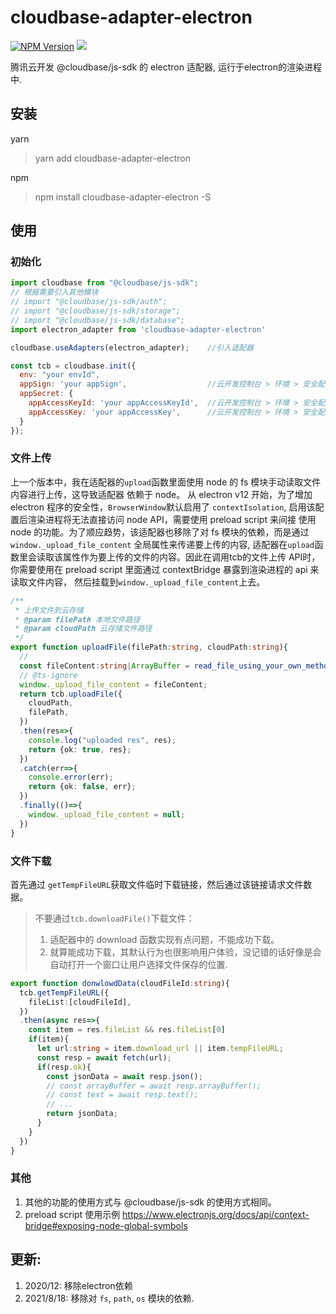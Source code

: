 # cloudbase-adapter-electron

[![NPM Version](https://img.shields.io/npm/v/cloudbase-adapter-electron.svg?style=flat)](https://www.npmjs.com/package/cloudbase-adapter-electron)
[![](https://img.shields.io/npm/dt/cloudbase-adapter-electron.svg)](https://www.npmjs.com/package/cloudbase-adapter-electron)

腾讯云开发 @cloudbase/js-sdk 的 electron 适配器, 运行于electron的渲染进程中.

## 安装

yarn
> yarn add cloudbase-adapter-electron

npm
> npm install cloudbase-adapter-electron -S

## 使用

### 初始化


```javascript
import cloudbase from "@cloudbase/js-sdk";
// 根据需要引入其他模块
// import "@cloudbase/js-sdk/auth";
// import "@cloudbase/js-sdk/storage";
// import "@cloudbase/js-sdk/database";
import electron_adapter from 'cloudbase-adapter-electron'

cloudbase.useAdapters(electron_adapter);    //引入适配器

const tcb = cloudbase.init({
  env: "your envId",
  appSign: 'your appSign',                  //云开发控制台 > 环境 > 安全配置 > 移动应用安全来源 > 应用标识 （如果没有，点击“添加应用”按钮创建）
  appSecret: {
    appAccessKeyId: 'your appAccessKeyId',  //云开发控制台 > 环境 > 安全配置 > 移动应用安全来源 > 版本
    appAccessKey: 'your appAccessKey',      //云开发控制台 > 环境 > 安全配置 > 移动应用安全来源 > [获取凭证]
  }
});

```

### 文件上传

上一个版本中，我在适配器的`upload`函数里面使用 node 的 fs 模块手动读取文件内容进行上传，这导致适配器
依赖于 node。 从 electron v12 开始，为了增加 electron 程序的安全性，`BrowserWindow`默认启用了
`contextIsolation`, 启用该配置后渲染进程将无法直接访问 node API，需要使用 preload script 来间接
使用 node 的功能。为了顺应趋势，该适配器也移除了对 fs 模块的依赖，而是通过 `window._upload_file_content`
全局属性来传递要上传的内容, 适配器在`upload`函数里会读取该属性作为要上传的文件的内容。因此在调用tcb的文件上传
API时，你需要使用在 preload script 里面通过 contextBridge 暴露到渲染进程的 api 来读取文件内容，
然后挂载到`window._upload_file_content`上去。

```typescript
/**
 * 上传文件到云存储
 * @param filePath 本地文件路径
 * @param cloudPath 云存储文件路径
 */
export function uploadFile(filePath:string, cloudPath:string){
  // 
  const fileContent:string|ArrayBuffer = read_file_using_your_own_method(filePath);
  // @ts-ignore
  window._upload_file_content = fileContent;
  return tcb.uploadFile({
    cloudPath,
    filePath,
  })
  .then(res=>{
    console.log("uploaded res", res);
    return {ok: true, res};
  })
  .catch(err=>{
    console.error(err);
    return {ok: false, err};
  })
  .finally(()=>{
    window._upload_file_content = null;
  })
}
```

### 文件下载

首先通过 `getTempFileURL`获取文件临时下载链接，然后通过该链接请求文件数据。

> 不要通过`tcb.downloadFile()`下载文件：
> 1. 适配器中的 download 函数实现有点问题，不能成功下载。
> 1. 就算能成功下载，其默认行为也很影响用户体验，没记错的话好像是会自动打开一个窗口让用户选择文件保存的位置.

```typescript
export function donwlowdData(cloudFileId:string){
  tcb.getTempFileURL({
    fileList:[cloudFileId],
  })
  .then(async res=>{
    const item = res.fileList && res.fileList[0]
    if(item){
      let url:string = item.download_url || item.tempFileURL;
      const resp = await fetch(url);
      if(resp.ok){
        const jsonData = await resp.json();
        // const arrayBuffer = await resp.arrayBuffer();
        // const text = await resp.text();
        // ...
        return jsonData;
      }
    }
  })
}

```

### 其他

1. 其他的功能的使用方式与 @cloudbase/js-sdk 的使用方式相同。
1. preload script 使用示例 https://www.electronjs.org/docs/api/context-bridge#exposing-node-global-symbols

## 更新:

1. 2020/12: 移除electron依赖
2. 2021/8/18: 移除对 `fs`, `path`, `os` 模块的依赖.